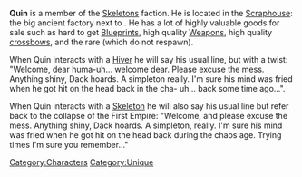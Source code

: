 **Quin** is a member of the [Skeletons](Skeletons.md "wikilink") faction.
He is located in the [Scraphouse](Scraphouse.md "wikilink"): the big
ancient factory next to [](Black_Desert_City.md). He has a lot of highly valuable
goods for sale such as hard to get [Blueprints](Blueprints.md "wikilink"),
high quality [Weapons](Weapons.md "wikilink"), high quality
[crossbows](Crossbow_(Class).md "wikilink"), [](Ancient_Science_Book.md) and the rare [](AI%20Core.md) (which do not respawn).

When Quin interacts with a [Hiver](Hive.md "wikilink") he will say his
usual line, but with a twist: "Welcome, dear huma-uh... welcome dear.
Please excuse the mess. Anything shiny, Dack hoards. A simpleton really.
I'm sure his mind was fried when he got hit on the head back in the cha-
uh... back some time ago...".

When Quin interacts with a [Skeleton](Skeleton.md "wikilink") he will also
say his usual line but refer back to the collapse of the First Empire:
"Welcome, and please excuse the mess. Anything shiny, Dack hoards. A
simpleton, really. I'm sure his mind was fried when he got hit on the
head back during the chaos age. Trying times I'm sure you remember..."

[Category:Characters](Category:Characters "wikilink")
[Category:Unique](Category:Unique "wikilink")